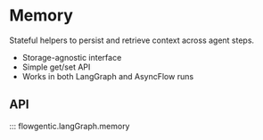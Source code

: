 # Memory

Stateful helpers to persist and retrieve context across agent steps.

- Storage-agnostic interface
- Simple get/set API
- Works in both LangGraph and AsyncFlow runs

## API

::: flowgentic.langGraph.memory
